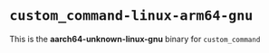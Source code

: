 # `custom_command-linux-arm64-gnu`

This is the **aarch64-unknown-linux-gnu** binary for `custom_command`
